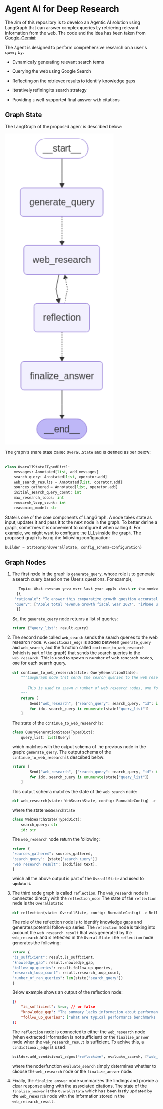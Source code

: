 # Agent AI for Deep Research
The aim of this repository is to develop an Agentic AI solution using LangGraph that can answer complex queries by 
retrieving relevant information from the web. The code and the idea has been taken from [Google-Gemini](https://github.com/google-gemini/gemini-fullstack-langgraph-quickstart):

The Agent is designed to perform comprehensive research on a user's query by:

* Dynamically generating relevant search terms

* Querying the web using Google Search

* Reflecting on the retrieved results to identify knowledge gaps

* Iteratively refining its search strategy

* Providing a well-supported final answer with citations


## Graph State

The LangGraph of the proposed agent is described below:

![Alt Text](figures/graph_search_1.png)




The graph's share state called `OverallState` and is defined as per below:

```Python

class OverallState(TypedDict):
    messages: Annotated[list, add_messages]
    search_query: Annotated[list, operator.add]
    web_search_results = Annotated[list, operator.add]
    sources_gathered = Annotated[list, operator.add]
    initial_search_query_count: int
    max_research_loops: int
    research_loop_count: int
    reasoning_model: str
```

State is one of the core components of LangGraph. A node takes state as input, updates it and
pass it to the next node in the graph. To better define a graph, sometimes it is convenient to 
configure it when calling it. For example, we might want to configure the LLLs inside the graph. 
The proposed graph is isung the following configuration:

```python
builder = StateGraph(OverallState, config_schema=Configuration)
```


## Graph Nodes

1. The first node in the graph is `generate_query`, whose role is to generate a search query 
based on the User's questions. For example,

   ```python
      Topic: What revenue grew more last year apple stock or the number of people buying an iphone
     {{
    "rationale": "To answer this comparative growth question accurately, we need specific data points on Apple's stock performance and iPhone sales metrics. These queries target the precise financial information needed: company revenue trends, product-specific unit sales figures, and stock price movement over the same fiscal period for direct comparison.",
    "query": ["Apple total revenue growth fiscal year 2024", "iPhone unit sales growth fiscal year 2024", "Apple stock price growth fiscal year 2024"],
     }}
     ```

   So, the `generate_query` node returns a list of queries:

   ```python
   return {"query_list": result.query}
   ```

2. The second node called `web_search` sends the search queries to the web research node. A `conditional_edge` is added between
   `generate_query` and `web_search`, and the function called `continue_to_web_research` (which is part of the graph) that sends the search queries 
   to the `web_research`. This is used to spawn n number of web research nodes, one for each search query.
   
   ```python
   def continue_to_web_research(state: QueryGenerationState):
       """LangGraph node that sends the search queries to the web research node.

          This is used to spawn n number of web research nodes, one for each search query.
       """
       return [
           Send("web_research", {"search_query": search_query, "id": int(idx)})
           for idx, search_query in enumerate(state["query_list"])
       ]
   ```

   The state of the `continue_to_web_research` is:

   ```python
   class QueryGenerationState(TypedDict):
       query_list: list[Query]
   ```

   which matches with the output schema of the previous node in the graph: `generate_query`. The output 
   schema of the `continue_to_web_research` is described below:

   ```python
   return [
           Send("web_research", {"search_query": search_query, "id": int(idx)})
           for idx, search_query in enumerate(state["query_list"])
       ]
   ```

   This output schema matches the state of the `web_search` node: 

   ```python 
   def web_research(state: WebSearchState, config: RunnableConfig) -> OverallState:
   ```
   where the state `WebSearchState`

   ```python
   class WebSearchState(TypedDict):
       search_query: str
       id: str
   ```

   The `web_research` node return the following:

   ```python
   return {
   "sources_gathered": sources_gathered,
   "search_query": [state["search_query"]],
   "web_research_result": [modified_text],
   }
   ```

   which all the above output is part of the `OverallState` and used to update it.


3. The third node graph is called `reflection`. The `web_research` node is connected directly with the `reflection_node`
   The state of the `reflection` node is the `OverallState`: 
   ```python
   def reflection(state: OverallState, config: RunnableConfig) -> ReflectionState:
   ```
   The role of the reflection node is to identify knowledge gaps and generates potential follow-up series. 
   The `reflection` node is taking into account the `web_research_result` that was generated by the `web_research` and 
   is reflected in the `OverallState` The `reflection` node generates the following:
   ```python
   return {
   "is_sufficient": result.is_sufficient,
   "knowledge_gap": result.knowledge_gap,
   "follow_up_queries": result.follow_up_queries,
   "research_loop_count": result.research_loop_count,
   "number_of_ran_queries": len(state["search_query"])
   }
   ```
   Below example shows an output of the reflection node:
   
   ```json
   {{
       "is_sufficient": true, // or false
       "knowledge_gap": "The summary lacks information about performance metrics and benchmarks", // "" if is_sufficient is true
       "follow_up_queries": ["What are typical performance benchmarks and metrics used to evaluate [specific technology]?"] // [] if is_sufficient is true
   }}
   ```
   The `reflection` node is connected to either the `web_research` node (when extracted information is not sufficient) or the
   `finalize_answer` node when the `web_research_result` is sufficient. To achive this, a `condictional_edge` is used:
   ```python
   builder.add_conditional_edges("reflection", evaluate_search, ["web_research", "finalize_answer"])
   ```
   where the node/function `evaluate_search` simply determines whether to choose the `web_research` node or the 
   `finalize_answer` node.
   
4. Finally, the `finalize_answer` node summarizes the findings and provide a clear response along with 
   the associated citations. The state of the `finalize_answer` is the `OverallState` which has been lastly 
   updated by the `web_research` node with the information stored in the `web_research_result`.



   

